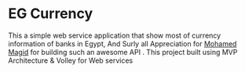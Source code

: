 # EG Currency
This a simple web service application that show most of currency information of banks in Egypt,
And Surly all Appreciation for [Mohamed Magid](https://github.com/Mohamed-Magid) for building such an awesome API .
This project built using MVP Architecture & Volley for Web services